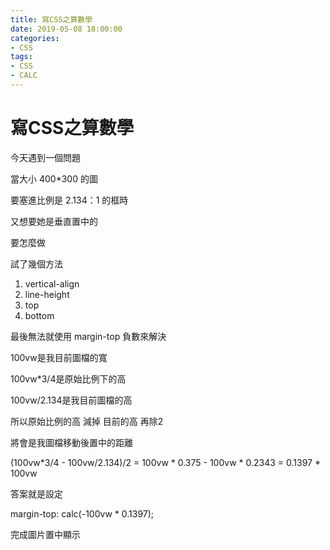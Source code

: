 ```yaml
---
title: 寫CSS之算數學
date: 2019-05-08 18:00:00
categories: 
- CSS
tags:
- CSS
- CALC
---
```


# 寫CSS之算數學

今天遇到一個問題

當大小 400*300 的圖

要塞進比例是 2.134：1 的框時

又想要她是垂直置中的

要怎麼做

試了幾個方法

1. vertical-align
2. line-height
3. top
4. bottom

最後無法就使用 margin-top 負數來解決

100vw是我目前圖檔的寬

100vw*3/4是原始比例下的高

100vw/2.134是我目前圖檔的高

所以原始比例的高 減掉 目前的高 再除2

將會是我圖檔移動後置中的距離

(100vw*3/4 - 100vw/2.134)/2 = 100vw * 0.375 - 100vw * 0.2343 = 0.1397 * 100vw

答案就是設定

margin-top: calc(-100vw * 0.1397);

完成圖片置中顯示
